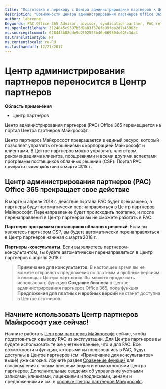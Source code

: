 ```yaml
---
title: "Подготовка к переходу с Центра администрирования партнеров к Центру партнеров | Центр партнеров"
description: "Возможности Центра администрирования партнеров Office 365 переносятся в Центр партнеров."
author: labrenne
Keywords: PAC,Office 365 Advisor, advisor, syndication partner, PAC retire, PAC retiring
ms.openlocfilehash: 3124845c9397b5d9a03f376fe99fea2d7e45963c
ms.sourcegitcommit: 628443b08dde9d2f02553b46e669504c620c3da4
ms.translationtype: HT
ms.contentlocale: ru-RU
ms.lasthandoff: 12/21/2017
---
```

# <a name="partner-admin-center-is-moving-to-partner-center"></a>Центр администрирования партнеров переносится в Центр партнеров

**Область применения**

-  Центр партнеров

Центр администрирования партнеров (PAC) Office 365 перемещается на портал Центра партнеров Майкрософт.

Центр партнеров Майкрософт превращается в единый ресурс, который позволяет управлять отношениями с корпорацией Майкрософт и клиентами. В Центре партнеров можно управлять членством, рекомендациями клиентов, поощрениями и всеми другими аспектами программы поставщиков облачных решений (CSP). Портал PAC прекратит свое действия в марте 2018 г.

## <a name="the-office-365-partner-admin-center-pac-will-be-retired"></a>Центр администрирования партнеров (PAC) Office 365 прекращает свое действие

В марте и апреле 2018 г. действие портала PAC будет прекращено, а партнеры будут автоматически перенаправляться в Центр партнеров Майкрософт. Перенаправление будет происходить поэтапно, и после перенаправления в Центр партнеров вы не сможете работать в PAC. 

**Партнеры программы поставщиков облачных решений**. Если вы являетесь партнером CSP, вы будете автоматически перенаправляться в Центр партнеров начиная с марта 2018 г. 

**Партнеры-консультанты.** Если вы являетесь партнером-консультантом, вы будете автоматически перенаправляться в Центр партнеров с апреля 2018 г.

>**Примечание для консультантов**. В настоящее время вы не можете отправлять предложения по платным и пробным версиям с помощью Центра партнеров.  Вы можете продолжать использовать функцию **Создание бизнеса** в Центре администрирования партнеров Office 365, пока функция **Предложения для платных и пробных версий** не станет доступна в Центре партнеров.

## <a name="start-using-the-microsoft-partner-center-now"></a>Начните использовать Центр партнеров Майкрософт уже сейчас!

Начните работать [Центром партнеров Майкрософт](https://partnercenter.microsoft.com/) сейчас, чтобы подготовиться к выводу PAC из эксплуатации.  Для Центра партнеров вы будете использовать те же учетные данные, что и для PAC. Все возможности и функции, которыми вы пользовались в PAC, будут доступны в Центре партнеров (см. «Примечание для консультантов» выше) уже сегодня. Изучите раздел [Сравнение функций](moving-from-pac-to-pc.md) для ознакомления с новым внешним видом и возможностями Центра партнеров.  Дополнительные сведения об управление учетными записями, клиентами, лицензиями и подписками, ценами и предложениями и см. в [справке Центра партнеров Майкрософт](https://partnercenter.microsoft.com/partner/help).

 